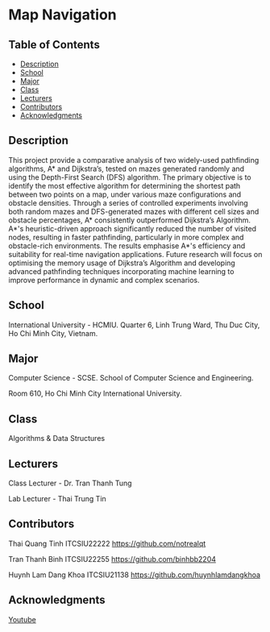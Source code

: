 # Map Navigation

## Table of Contents

- [Description](#description)
- [School](#school)
- [Major](#major)
- [Class](#class)
- [Lecturers](#lecturers)
- [Contributors](#contributors)
- [Acknowledgments](#acknowledgments)

## Description

This project provide a comparative analysis of two widely-used pathfinding algorithms, A* and Dijkstra’s, tested on mazes generated randomly and using the Depth-First Search (DFS) algorithm. The primary objective is to identify the most effective algorithm for determining the shortest path between two points on a map, under various maze configurations and obstacle densities. Through a series of controlled experiments involving both random mazes and DFS-generated mazes with different cell sizes and obstacle percentages, A* consistently outperformed Dijkstra’s Algorithm. A*'s heuristic-driven approach significantly reduced the number of visited nodes, resulting in faster pathfinding, particularly in more complex and obstacle-rich environments. The results emphasise A*'s efficiency and suitability for real-time navigation applications. Future research will focus on optimising the memory usage of Dijkstra’s Algorithm and developing advanced pathfinding techniques incorporating machine learning to improve performance in dynamic and complex scenarios.

## School

International University - HCMIU. Quarter 6, Linh Trung Ward, Thu Duc City, Ho Chi Minh City, Vietnam.

## Major

Computer Science - SCSE. School of Computer Science and Engineering.

Room 610, Ho Chi Minh City International University.

## Class

Algorithms & Data Structures

## Lecturers

Class Lecturer      -   Dr. Tran Thanh Tung

Lab Lecturer        -   Thai Trung Tin                     

## Contributors

Thai Quang Tinh                 ITCSIU22222                 https://github.com/notrealqt

Tran Thanh Binh                 ITCSIU22255                 https://github.com/binhbb2204

Huynh Lam Dang Khoa             ITCSIU21138                 https://github.com/huynhlamdangkhoa

## Acknowledgments

[Youtube](https://www.youtube.com/watch?v=TCtP_JUMHj8&feature=youtu.be)
